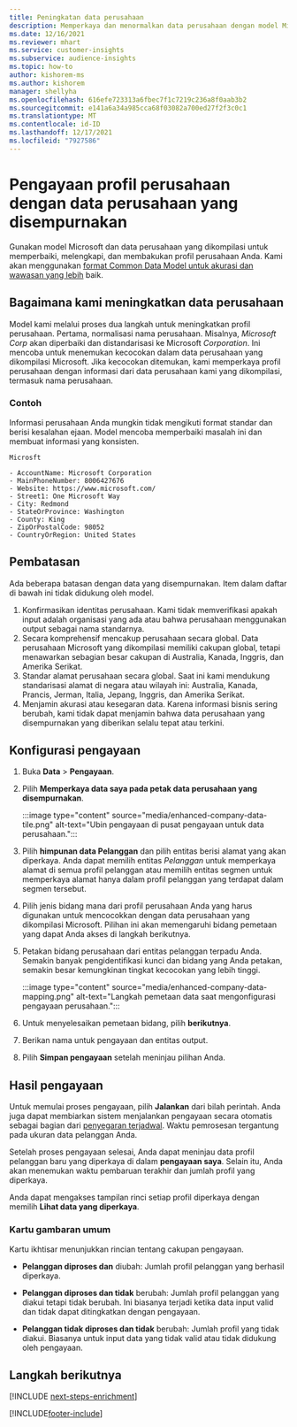 ```yaml
---
title: Peningkatan data perusahaan
description: Memperkaya dan menormalkan data perusahaan dengan model Microsoft.
ms.date: 12/16/2021
ms.reviewer: mhart
ms.service: customer-insights
ms.subservice: audience-insights
ms.topic: how-to
author: kishorem-ms
ms.author: kishorem
manager: shellyha
ms.openlocfilehash: 616efe723313a6fbec7f1c7219c236a8f0aab3b2
ms.sourcegitcommit: e141a6a34a985cca68f03082a700ed27f2f3c0c1
ms.translationtype: MT
ms.contentlocale: id-ID
ms.lasthandoff: 12/17/2021
ms.locfileid: "7927586"
---
```

# <a name="enrichment-of-company-profiles-with-enhanced-company-data"></a>Pengayaan profil perusahaan dengan data perusahaan yang disempurnakan

Gunakan model Microsoft dan data perusahaan yang dikompilasi untuk memperbaiki, melengkapi, dan membakukan profil perusahaan Anda. Kami akan menggunakan [format Common Data Model untuk akurasi dan wawasan yang lebih](/common-data-model/schema/core/applicationcommon/account) baik.

## <a name="how-we-enhance-company-data"></a>Bagaimana kami meningkatkan data perusahaan

Model kami melalui proses dua langkah untuk meningkatkan profil perusahaan. Pertama, normalisasi nama perusahaan. Misalnya, *Microsoft Corp* akan diperbaiki dan distandarisasi ke Microsoft *Corporation*. Ini mencoba untuk menemukan kecocokan dalam data perusahaan yang dikompilasi Microsoft. Jika kecocokan ditemukan, kami memperkaya profil perusahaan dengan informasi dari data perusahaan kami yang dikompilasi, termasuk nama perusahaan.


### <a name="example"></a>Contoh

Informasi perusahaan Anda mungkin tidak mengikuti format standar dan berisi kesalahan ejaan. Model mencoba memperbaiki masalah ini dan membuat informasi yang konsisten.

```Input
Microsft
```

```Output
- AccountName: Microsoft Corporation
- MainPhoneNumber: 8006427676
- Website: https://www.microsoft.com/
- Street1: One Microsoft Way
- City: Redmond
- StateOrProvince: Washington
- County: King
- ZipOrPostalCode: 98052
- CountryOrRegion: United States
```

## <a name="limitations"></a>Pembatasan

Ada beberapa batasan dengan data yang disempurnakan. Item dalam daftar di bawah ini tidak didukung oleh model.

1.  Konfirmasikan identitas perusahaan. Kami tidak memverifikasi apakah input adalah organisasi yang ada atau bahwa perusahaan menggunakan output sebagai nama standarnya.
2.  Secara komprehensif mencakup perusahaan secara global. Data perusahaan Microsoft yang dikompilasi memiliki cakupan global, tetapi menawarkan sebagian besar cakupan di Australia, Kanada, Inggris, dan Amerika Serikat.
3.  Standar alamat perusahaan secara global. Saat ini kami mendukung standarisasi alamat di negara atau wilayah ini: Australia, Kanada, Prancis, Jerman, Italia, Jepang, Inggris, dan Amerika Serikat.
4.  Menjamin akurasi atau kesegaran data. Karena informasi bisnis sering berubah, kami tidak dapat menjamin bahwa data perusahaan yang disempurnakan yang diberikan selalu tepat atau terkini.

## <a name="configure-the-enrichment"></a>Konfigurasi pengayaan

1. Buka **Data** > **Pengayaan**.

1. Pilih **Memperkaya data saya pada petak data perusahaan yang** **disempurnakan**.

   :::image type="content" source="media/enhanced-company-data-tile.png" alt-text="Ubin pengayaan di pusat pengayaan untuk data perusahaan.":::

1. Pilih **himpunan data Pelanggan** dan pilih entitas berisi alamat yang akan diperkaya. Anda dapat memilih entitas *Pelanggan* untuk memperkaya alamat di semua profil pelanggan atau memilih entitas segmen untuk memperkaya alamat hanya dalam profil pelanggan yang terdapat dalam segmen tersebut.

1. Pilih jenis bidang mana dari profil perusahaan Anda yang harus digunakan untuk mencocokkan dengan data perusahaan yang dikompilasi Microsoft. Pilihan ini akan memengaruhi bidang pemetaan yang dapat Anda akses di langkah berikutnya.

1.  Petakan bidang perusahaan dari entitas pelanggan terpadu Anda. Semakin banyak pengidentifikasi kunci dan bidang yang Anda petakan, semakin besar kemungkinan tingkat kecocokan yang lebih tinggi.

    :::image type="content" source="media/enhanced-company-data-mapping.png" alt-text="Langkah pemetaan data saat mengonfigurasi pengayaan perusahaan.":::

1. Untuk menyelesaikan pemetaan bidang, pilih **berikutnya**.

1. Berikan nama untuk pengayaan dan entitas output.

1. Pilih **Simpan pengayaan** setelah meninjau pilihan Anda.

## <a name="enrichment-results"></a>Hasil pengayaan

Untuk memulai proses pengayaan, pilih **Jalankan** dari bilah perintah. Anda juga dapat membiarkan sistem menjalankan pengayaan secara otomatis sebagai bagian dari [penyegaran terjadwal](system.md#schedule-tab). Waktu pemrosesan tergantung pada ukuran data pelanggan Anda.

Setelah proses pengayaan selesai, Anda dapat meninjau data profil pelanggan baru yang diperkaya di dalam **pengayaan saya**. Selain itu, Anda akan menemukan waktu pembaruan terakhir dan jumlah profil yang diperkaya.

Anda dapat mengakses tampilan rinci setiap profil diperkaya dengan memilih **Lihat data yang diperkaya**.

### <a name="overview-card"></a>Kartu gambaran umum

Kartu ikhtisar menunjukkan rincian tentang cakupan pengayaan. 

* **Pelanggan diproses dan** diubah: Jumlah profil pelanggan yang berhasil diperkaya.

* **Pelanggan diproses dan tidak** berubah: Jumlah profil pelanggan yang diakui tetapi tidak berubah. Ini biasanya terjadi ketika data input valid dan tidak dapat ditingkatkan dengan pengayaan.

* **Pelanggan tidak diproses dan tidak** berubah: Jumlah profil yang tidak diakui. Biasanya untuk input data yang tidak valid atau tidak didukung oleh pengayaan.

## <a name="next-steps"></a>Langkah berikutnya

[!INCLUDE [next-steps-enrichment](../includes/next-steps-enrichment.md)]

[!INCLUDE[footer-include](../includes/footer-banner.md)]
